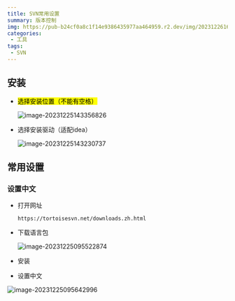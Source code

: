 ```yaml
---
title: SVN常用设置
summary: 版本控制
img: https://pub-b24cf0a8c1f14e9386435977aa464959.r2.dev/img/20231226165919.png
categories:
 - 工具
tags:
 - SVN
---
```


## 安装

- <mark>选择安装位置（不能有空格）</mark>
  
  ![image-20231225143356826](https://pub-b24cf0a8c1f14e9386435977aa464959.r2.dev/img/20231225143358.png)

- 选择安装驱动（适配idea）
  
  ![image-20231225143230737](https://pub-b24cf0a8c1f14e9386435977aa464959.r2.dev/img/20231225143232.png)

## 常用设置

### 设置中文

- 打开网址
  
  ```http
  https://tortoisesvn.net/downloads.zh.html
  ```

- 下载语言包
  
  ![image-20231225095522874](https://pub-b24cf0a8c1f14e9386435977aa464959.r2.dev/img/20231225095524.png)

- 安装

- 设置中文

![image-20231225095642996](https://pub-b24cf0a8c1f14e9386435977aa464959.r2.dev/img/20231225095644.png)